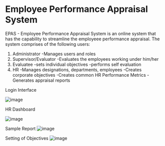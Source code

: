 # Employee Performance Appraisal System
EPAS - Employee Performance Appraisal System is an online system that has the capability to streamline the employeee performance appraisal. The system comprises of the following users:
1. Administrator
   -Manages users and roles
2. Supervisor/Evaluator
   -Evaluates the employees working under him/her
3. Evaluatee
   -sets individual objectives
   -performs self evaluation
5. HR
    -Manages designations, departments, employees
    -Creates corporate objectives
    -Creates common HR Performance Metrics
    -Generates appraisal reports
   
Login Interface

![image](https://github.com/user-attachments/assets/28c68887-c1c6-4ee1-a35c-347f6fda3428)


HR Dashboard

![image](https://github.com/user-attachments/assets/7d93d851-0149-473d-ad82-ac193ab43319)

Sample Report
![image](https://github.com/user-attachments/assets/834beb72-c529-44ac-ba16-c80db661891f)


Setting of Objectives
![image](https://github.com/user-attachments/assets/c606c23c-e5ae-420b-9319-439c87bae658)


